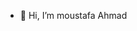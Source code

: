 - 👋 Hi, I’m moustafa Ahmad

<!---
EngmoustafaAhmad/EngmoustafaAhmad is a ✨ special ✨ repository because its `README.md` (this file) appears on your GitHub profile.
You can click the Preview link to take a look at your changes.
--->
